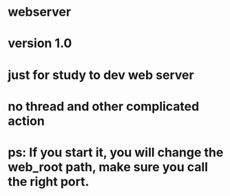 # webserver
# version 1.0
# just for study to dev web server
# no thread and other complicated action
# ps: If you start it, you will change the web_root path, make sure you call the right port.
